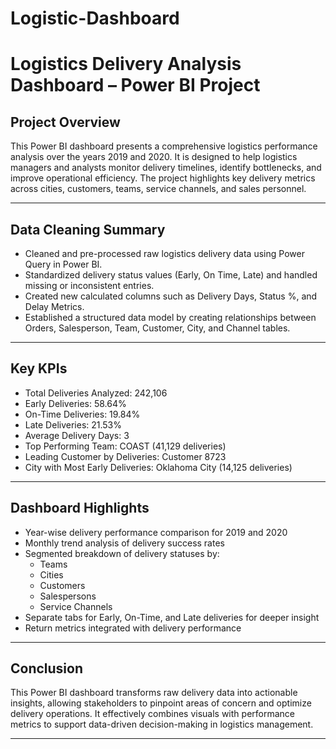 # Logistic-Dashboard

# Logistics Delivery Analysis Dashboard – Power BI Project

## Project Overview

This Power BI dashboard presents a comprehensive logistics performance analysis over the years 2019 and 2020. It is designed to help logistics managers and analysts monitor delivery timelines, identify bottlenecks, and improve operational efficiency. The project highlights key delivery metrics across cities, customers, teams, service channels, and sales personnel.

---

## Data Cleaning Summary

- Cleaned and pre-processed raw logistics delivery data using Power Query in Power BI.
- Standardized delivery status values (Early, On Time, Late) and handled missing or inconsistent entries.
- Created new calculated columns such as Delivery Days, Status %, and Delay Metrics.
- Established a structured data model by creating relationships between Orders, Salesperson, Team, Customer, City, and Channel tables.

---

## Key KPIs

- Total Deliveries Analyzed: 242,106
- Early Deliveries: 58.64%
- On-Time Deliveries: 19.84%
- Late Deliveries: 21.53%
- Average Delivery Days: 3
- Top Performing Team: COAST (41,129 deliveries)
- Leading Customer by Deliveries: Customer 8723
- City with Most Early Deliveries: Oklahoma City (14,125 deliveries)

---

## Dashboard Highlights

- Year-wise delivery performance comparison for 2019 and 2020
- Monthly trend analysis of delivery success rates
- Segmented breakdown of delivery statuses by:
  - Teams
  - Cities
  - Customers
  - Salespersons
  - Service Channels
- Separate tabs for Early, On-Time, and Late deliveries for deeper insight
- Return metrics integrated with delivery performance

---

## Conclusion

This Power BI dashboard transforms raw delivery data into actionable insights, allowing stakeholders to pinpoint areas of concern and optimize delivery operations. It effectively combines visuals with performance metrics to support data-driven decision-making in logistics management.

---



